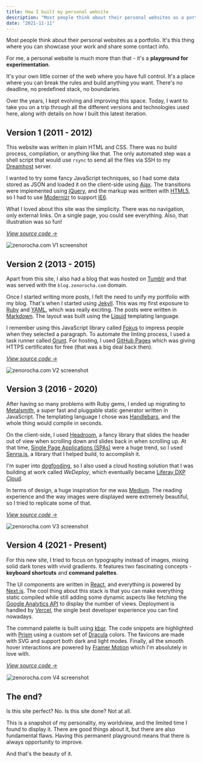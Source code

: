 ```yaml
---
title: How I built my personal website
description: "Most people think about their personal websites as a portfolio. It's this thing where you can showcase your work and maybe share some contact info. For me, a personal website is much more than that - it's a playground for experimentation."
date: "2021-11-11"
---
```


Most people think about their personal websites as a portfolio. It's this thing where you can showcase your work and share some contact info.

For me, a personal website is much more than that - it's a **playground for experimentation**.

It's your own little corner of the web where you have full control. It's a place where you can break the rules and build anything you want. There's no deadline, no predefined stack, no boundaries.

Over the years, I kept evolving and improving this space. Today, I want to take you on a trip through all the different versions and technologies used here, along with details on how I built this latest iteration.

## Version 1 (2011 - 2012)

This website was written in plain HTML and CSS. There was no build process, compilation, or anything like that. The only automated step was a shell script that would use `rsync` to send all the files via SSH to my [Dreamhost](https://www.dreamhost.com/) server.

I wanted to try some fancy JavaScript techniques, so I had some data stored as JSON and loaded it on the client-side using [Ajax](https://en.wikipedia.org/wiki/Ajax_(programming)). The transitions were implemented using [jQuery](https://jquery.com/), and the markup was written with [HTML5](https://en.wikipedia.org/wiki/HTML5), so I had to use [Modernizr](https://modernizr.com/) to support [IE6](https://en.wikipedia.org/wiki/Internet_Explorer_6).

What I loved about this site was the simplicity. There was no navigation, only external links. On a single page, you could see everything. Also, that illustration was so fun!

*[View source code →](https://github.com/zenorocha/zenorocha.com/tree/v1)*

<img alt="zenorocha.com V1 screenshot" src="/static/img/posts/how-i-built-my-personal-website-2012.jpg" class="post-image-full">

## Version 2 (2013 - 2015)

Apart from this site, I also had a blog that was hosted on [Tumblr](https://www.tumblr.com/) and that was served with the `blog.zenorocha.com` domain.

Once I started writing more posts, I felt the need to unify my portfolio with my blog. That's when I started using [Jekyll](https://jekyllrb.com/). This was my first exposure to [Ruby](https://www.ruby-lang.org/en/) and [YAML](https://yaml.org/), which was really exciting. The posts were written in [Markdown](https://daringfireball.net/projects/markdown/). The layout was built using the [Liquid](https://shopify.github.io/liquid/) templating language.

I remember using this JavaScript library called [Fokus](https://lab.hakim.se/fokus/) to impress people when they selected a paragraph. To automate the linting process, I used a task runner called [Grunt](https://gruntjs.com/). For hosting, I used [GitHub Pages](https://pages.github.com/) which was giving HTTPS certificates for free (that was a big deal back then).

*[View source code →](https://github.com/zenorocha/zenorocha.com/tree/v2)*

<img alt="zenorocha.com V2 screenshot" src="/static/img/posts/how-i-built-my-personal-website-2013.jpg" class="post-image-full">

## Version 3 (2016 - 2020)

After having so many problems with Ruby gems, I ended up migrating to [Metalsmith](https://metalsmith.io/), a super fast and pluggable static generator written in JavaScript. The templating language I chose was [Handlebars](https://handlebarsjs.com/), and the whole thing would compile in seconds.

On the client-side, I used [Headroom](https://wicky.nillia.ms/headroom.js/), a fancy library that slides the header out of view when scrolling down and slides back in when scrolling up. At that time, [Single Page Applications (SPAs)](https://en.wikipedia.org/wiki/Single-page_application) were a huge trend, so I used [Senna.js](https://sennajs.com/), a library that I helped build, to accomplish it.

I'm super into [dogfooding](https://en.wikipedia.org/wiki/Eating_your_own_dog_food), so I also used a cloud hosting solution that I was building at work called *WeDeploy*, which eventually became [Liferay DXP Cloud](https://www.liferay.com/products/dxp-cloud).

In terms of design, a huge inspiration for me was [Medium](https://medium.com/). The reading experience and the way images were displayed were extremely beautiful, so I tried to replicate some of that.

*[View source code →](https://github.com/zenorocha/zenorocha.com/tree/v3)*

<img alt="zenorocha.com V3 screenshot" src="/static/img/posts/how-i-built-my-personal-website-2016.jpg" class="post-image-full">

## Version 4 (2021 - Present)

For this new site, I tried to focus on typography instead of images, mixing solid dark tones with vivid gradients. It features two fascinating concepts - **keyboard shortcuts** and **command palettes**.

The UI components are written in [React](https://reactjs.org/), and everything is powered by [Next.js](https://nextjs.org/). The cool thing about this stack is that you can make everything static compiled while still adding some dynamic aspects like fetching the [Google Analytics API](https://developers.google.com/analytics/devguides/reporting/core/v4) to display the number of views. Deployment is handled by [Vercel](https://vercel.com/), the single best developer experience you can find nowadays.

The command palette is built using [kbar](https://github.com/timc1/kbar/). The code snippets are highlighted with [Prism](https://prismjs.com/) using a custom set of [Dracula](https://draculatheme.com) colors. The favicons are made with SVG and support both dark and light modes. Finally, all the smooth hover interactions are powered by [Framer Motion](https://www.framer.com/motion/) which I'm absolutely in love with.

*[View source code →](https://github.com/zenorocha/zenorocha.com/tree/master)*

<img alt="zenorocha.com V4 screenshot" src="/static/img/posts/how-i-built-my-personal-website-2021.jpg" class="post-image-full" style="border: 1px solid rgba(255, 255, 255, .3)">

## The end?

Is this site perfect? No. Is this site done? Not at all.

This is a snapshot of my personality, my worldview, and the limited time I found to display it. There are good things about it, but there are also fundamental flaws. Having this permanent playground means that there is always opportunity to improve.

And that's the beauty of it.